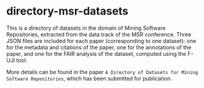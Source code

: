 # directory-msr-datasets
This is a directory of datasets in the domain of Mining Software Repositories,
extracted from the data track of the MSR conference. Three JSON files are included
for each paper (corresponding to one dataset): one for the metadata and citations
of the paper, one for the annotations of the paper, and one for the FAIR analysis
of the dataset, computed using the F-UJI tool.

More details can be found in the paper `A Directory of Datasets for Mining Software Repositories`,
which has been submitted for publication.
